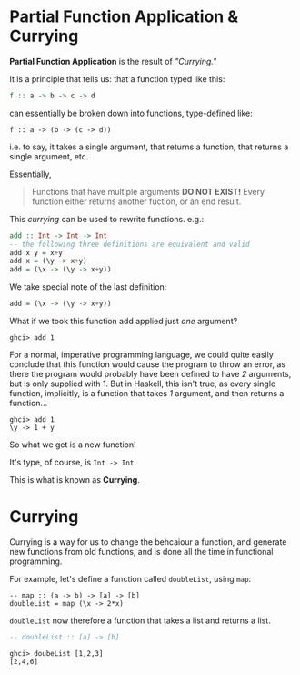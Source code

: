 # Partial Function Application & Currying
**Partial Function Application** is the result of *"Currying."*

It is a principle that tells us: that a function typed like this:
```hs
f :: a -> b -> c -> d
```
can essentially be broken down into functions, type-defined like:
```
f :: a -> (b -> (c -> d)) 
```
i.e. to say, it takes a single argument, that returns a function,
that returns a single argument, etc.

Essentially,
> Functions that have multiple arguments **DO NOT EXIST!**
> Every function either returns another fuction, or an end result.

This *currying* can be used to rewrite functions. e.g.:

```hs
add :: Int -> Int -> Int
-- the following three definitions are equivalent and valid
add x y = x+y 
add x = (\y -> x+y)
add = (\x -> (\y -> x+y))
```

We take special note of the last definition:
```hs
add = (\x -> (\y -> x+y))
```
What if we took this function add applied just *one* argument?
```
ghci> add 1
```

For a normal, imperative programming language, we could quite
easily conclude that this function would cause the program to
throw an error, as there the program would probably have been
defined to have _2_ arguments, but is only supplied with 1.
But in Haskell, this isn't true, as every single function, 
implicitly, is a function that takes _1_ argument, and then 
returns a function...

```
ghci> add 1
\y -> 1 + y
```
So what we get is a new function!

It's type, of course, is `Int -> Int`.

This is what is known as **Currying**.

# Currying
Currying is a way for us to change the behcaiour a function, and
generate new functions from old functions, and is done all the
time in functional programming.

For example, let's define a function called `doubleList`, using
`map`:
```
-- map :: (a -> b) -> [a] -> [b]
doubleList = map (\x -> 2*x) 
```
`doubleList` now therefore a function that takes a list and returns
a list.
```hs
-- doubleList :: [a] -> [b]
```

```
ghci> doubeList [1,2,3]
[2,4,6]
```

